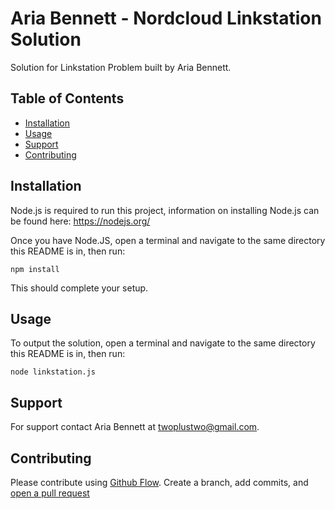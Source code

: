 # Aria Bennett - Nordcloud Linkstation Solution

Solution for Linkstation Problem built by Aria Bennett.

## Table of Contents

- [Installation](#installation)
- [Usage](#usage)
- [Support](#support)
- [Contributing](#contributing)

## Installation
Node.js is required to run this project,
information on installing Node.js can be found here:
https://nodejs.org/

Once you have Node.JS, open a terminal and navigate
to the same directory this README is in, then run:

```
npm install
```

This should complete your setup.

## Usage
To output the solution, open a terminal and navigate
to the same directory this README is in, then run:

```
node linkstation.js
```

## Support
For support contact Aria Bennett at twoplustwo@gmail.com.

## Contributing

Please contribute using [Github Flow](https://guides.github.com/introduction/flow/). Create a branch, add commits, and [open a pull request](https://github.com/ariaBennett/ariaBennettNordcloud)
